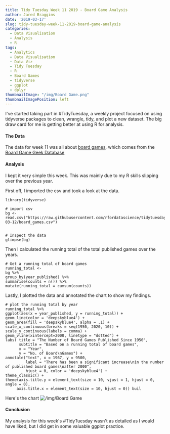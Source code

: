 ```yaml
---
title: Tidy Tuesday Week 11 2019 - Board Game Analysis
author: Jared Braggins
date: '2019-03-17'
slug: tidy-tuesday-week-11-2019-board-game-analysis
categories:
  - Data Visualisation
  - Analysis
  - R
tags:
  - Analytics
  - Data Visualisation
  - Data Viz
  - Tidy Tuesday
  - R
  - Board Games
  - tidyverse
  - ggplot
  - dplyr
thumbnailImage: "/img/Board Game.png"
thumbnailImagePosition: left
---
```


I've started taking part in #TidyTuesday, a weekly project focused on using tidyverse packages to clean, wrangle, tidy, and plot a new dataset. The big draw card for me is getting better at using R for analysis. 

#### The Data
The data for week 11 was all about [board games](https://github.com/rfordatascience/tidytuesday/tree/master/data/2019/2019-03-12), which comes from the [Board Game Geek Database](https://boardgamegeek.com/)

#### Analysis
I kept it very simple this week. This was mainly due to my R skills slipping over the previous year.

First off, I imported the csv and took a look at the data.

  ```
library(tidyverse)

# import csv
bg <- read.csv("https://raw.githubusercontent.com/rfordatascience/tidytuesday/master/data/2019/2019-03-12/board_games.csv")


# Inspect the data
glimpse(bg)
  ```
  
Then I calculated the running total of the total published games over the years.

  ```
  # Get a running total of board games
running_total <-
  bg %>%
  group_by(year_published) %>%
  summarise(counts = n()) %>%
  mutate(running_total = cumsum(counts))
  ```
  
Lastly, I plotted the data and annotated the chart to show my findings.

  ```
# plot the running total by year
running_total %>%
  ggplot(aes(x = year_published, y = running_total)) +
  geom_line(color = 'deepskyblue4') +
  geom_area(fill = 'deepskyblue4', alpha = .1) +
  scale_x_continuous(breaks = seq(1950, 2020, 10)) +
  scale_y_continuous(labels = comma) +
  geom_vline(xintercept=2000, linetype = "dotted") +
  labs( title = "The Number of Board Games Published Since 1950",
        subtitle = "Based on a running total of board games",
        x = "Year",
        y = "No. of Board\nGames") +
  annotate("text", x = 1967, y = 9500, 
           label = "There has been a significant increase\nin the number of published board games\nafter 2000",
           hjust = 0, color = 'deepskyblue4') +
  theme_classic() +
  theme(axis.title.y = element_text(size = 10, vjust = 1, hjust = 0, angle = 0),
       axis.title.x = element_text(size = 10, hjust = 0)) buil
  ```
Here's the chart
<img src="/img/Board Game.png" title="/img/Board Game"/>

#### Conclusion
My analysis for this week's #TidyTuesday wasn't as detailed as I would have liked, but I did get in some valuable ggplot practice.